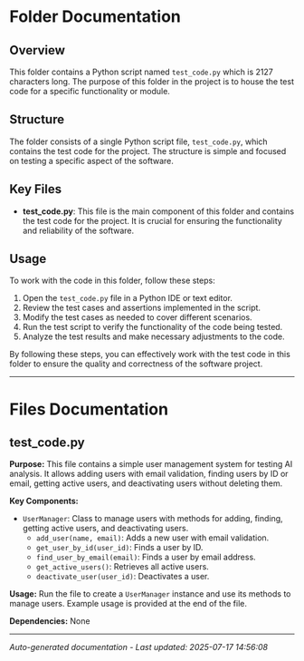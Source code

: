 # Folder Documentation

## Overview
This folder contains a Python script named `test_code.py` which is 2127 characters long. The purpose of this folder in the project is to house the test code for a specific functionality or module.

## Structure
The folder consists of a single Python script file, `test_code.py`, which contains the test code for the project. The structure is simple and focused on testing a specific aspect of the software.

## Key Files
- **test_code.py**: This file is the main component of this folder and contains the test code for the project. It is crucial for ensuring the functionality and reliability of the software.

## Usage
To work with the code in this folder, follow these steps:
1. Open the `test_code.py` file in a Python IDE or text editor.
2. Review the test cases and assertions implemented in the script.
3. Modify the test cases as needed to cover different scenarios.
4. Run the test script to verify the functionality of the code being tested.
5. Analyze the test results and make necessary adjustments to the code.

By following these steps, you can effectively work with the test code in this folder to ensure the quality and correctness of the software project.

---

# Files Documentation

## test_code.py

**Purpose:** This file contains a simple user management system for testing AI analysis. It allows adding users with email validation, finding users by ID or email, getting active users, and deactivating users without deleting them.

**Key Components:**
- `UserManager`: Class to manage users with methods for adding, finding, getting active users, and deactivating users.
  - `add_user(name, email)`: Adds a new user with email validation.
  - `get_user_by_id(user_id)`: Finds a user by ID.
  - `find_user_by_email(email)`: Finds a user by email address.
  - `get_active_users()`: Retrieves all active users.
  - `deactivate_user(user_id)`: Deactivates a user.

**Usage:** Run the file to create a `UserManager` instance and use its methods to manage users. Example usage is provided at the end of the file.

**Dependencies:** None

---
*Auto-generated documentation - Last updated: 2025-07-17 14:56:08*
